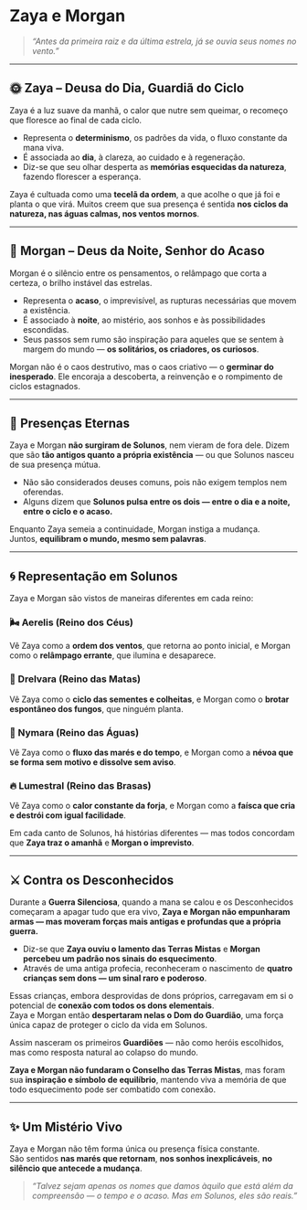 # Zaya e Morgan

> *“Antes da primeira raiz e da última estrela, já se ouvia seus nomes no vento.”*

---

## 🌞 Zaya – Deusa do Dia, Guardiã do Ciclo

Zaya é a luz suave da manhã, o calor que nutre sem queimar, o recomeço que floresce ao final de cada ciclo.

- Representa o **determinismo**, os padrões da vida, o fluxo constante da mana viva.
- É associada ao **dia**, à clareza, ao cuidado e à regeneração.
- Diz-se que seu olhar desperta as **memórias esquecidas da natureza**, fazendo florescer a esperança.

Zaya é cultuada como uma **tecelã da ordem**, a que acolhe o que já foi e planta o que virá. Muitos creem que sua presença é sentida **nos ciclos da natureza, nas águas calmas, nos ventos mornos**.

---

## 🌚 Morgan – Deus da Noite, Senhor do Acaso

Morgan é o silêncio entre os pensamentos, o relâmpago que corta a certeza, o brilho instável das estrelas.

- Representa o **acaso**, o imprevisível, as rupturas necessárias que movem a existência.
- É associado à **noite**, ao mistério, aos sonhos e às possibilidades escondidas.
- Seus passos sem rumo são inspiração para aqueles que se sentem à margem do mundo — **os solitários, os criadores, os curiosos**.

Morgan não é o caos destrutivo, mas o caos criativo — o **germinar do inesperado**. Ele encoraja a descoberta, a reinvenção e o rompimento de ciclos estagnados.

---

## 🌌 Presenças Eternas

Zaya e Morgan **não surgiram de Solunos**, nem vieram de fora dele. Dizem que são **tão antigos quanto a própria existência** — ou que Solunos nasceu de sua presença mútua.

- Não são considerados deuses comuns, pois não exigem templos nem oferendas.
- Alguns dizem que **Solunos pulsa entre os dois — entre o dia e a noite, entre o ciclo e o acaso.**

Enquanto Zaya semeia a continuidade, Morgan instiga a mudança.  
Juntos, **equilibram o mundo, mesmo sem palavras**.

---

## 🌀 Representação em Solunos

Zaya e Morgan são vistos de maneiras diferentes em cada reino:

### 🌬️ Aerelis (Reino dos Céus)  
Vê Zaya como a **ordem dos ventos**, que retorna ao ponto inicial, e Morgan como o **relâmpago errante**, que ilumina e desaparece.

### 🌿 Drelvara (Reino das Matas)  
Vê Zaya como o **ciclo das sementes e colheitas**, e Morgan como o **brotar espontâneo dos fungos**, que ninguém planta.

### 🌊 Nymara (Reino das Águas)  
Vê Zaya como o **fluxo das marés e do tempo**, e Morgan como a **névoa que se forma sem motivo e dissolve sem aviso**.

### 🔥 Lumestral (Reino das Brasas)  
Vê Zaya como o **calor constante da forja**, e Morgan como a **faísca que cria e destrói com igual facilidade**.

Em cada canto de Solunos, há histórias diferentes — mas todos concordam que **Zaya traz o amanhã** e **Morgan o imprevisto**.

---

## ⚔️ Contra os Desconhecidos

Durante a **Guerra Silenciosa**, quando a mana se calou e os Desconhecidos começaram a apagar tudo que era vivo, **Zaya e Morgan não empunharam armas — mas moveram forças mais antigas e profundas que a própria guerra.**

- Diz-se que **Zaya ouviu o lamento das Terras Mistas** e **Morgan percebeu um padrão nos sinais do esquecimento**.
- Através de uma antiga profecia, reconheceram o nascimento de **quatro crianças sem dons — um sinal raro e poderoso**.

Essas crianças, embora desprovidas de dons próprios, carregavam em si o potencial de **conexão com todos os dons elementais**.  
Zaya e Morgan então **despertaram nelas o Dom do Guardião**, uma força única capaz de proteger o ciclo da vida em Solunos.

Assim nasceram os primeiros **Guardiões** — não como heróis escolhidos, mas como resposta natural ao colapso do mundo.

**Zaya e Morgan não fundaram o Conselho das Terras Mistas**, mas foram sua **inspiração e símbolo de equilíbrio**, mantendo viva a memória de que todo esquecimento pode ser combatido com conexão.

---

## ✨ Um Mistério Vivo

Zaya e Morgan não têm forma única ou presença física constante.  
São sentidos **nas marés que retornam**, **nos sonhos inexplicáveis**, **no silêncio que antecede a mudança**.

> *“Talvez sejam apenas os nomes que damos àquilo que está além da compreensão — o tempo e o acaso. Mas em Solunos, eles são reais.”*